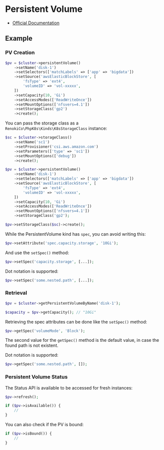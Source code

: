 # Persistent Volume

- [Official Documentation](https://kubernetes.io/docs/concepts/storage/persistent-volumes/)

## Example

### PV Creation

```php
$pv = $cluster->persistentVolume()
    ->setName('disk-1')
    ->setSelectors(['matchLabels' => ['app' => 'bigdata'])
    ->setSource('awsElasticBlockStore', [
        'fsType' => 'ext4',
        'volumeID' => 'vol-xxxxx',
    ])
    ->setCapacity(10, 'Gi')
    ->setAccessModes(['ReadWriteOnce'])
    ->setMountOptions(['nfsvers=4.1'])
    ->setStorageClass('gp2')
    ->create();
```

You can pass the storage class as a `RenokiCo\PhpK8s\Kinds\K8sStorageClass` instance:

```php
$sc = $cluster->storageClass()
    ->setName('sc1')
    ->setProvisioner('csi.aws.amazon.com')
    ->setParameters(['type' => 'sc1'])
    ->setMountOptions(['debug'])
    ->create();

$pv = $cluster->persistentVolume()
    ->setName('disk-1')
    ->setSelectors(['matchLabels' => ['app' => 'bigdata'])
    ->setSource('awsElasticBlockStore', [
        'fsType' => 'ext4',
        'volumeID' => 'vol-xxxxx',
    ])
    ->setCapacity(10, 'Gi')
    ->setAccessModes(['ReadWriteOnce'])
    ->setMountOptions(['nfsvers=4.1'])
    ->setStorageClass('gp2');

$pv->setStorageClass($sc)->create();
```

While the PersistentVolume kind has `spec`, you can avoid writing this:

```php
$pv->setAttribute('spec.capacity.storage', '10Gi');
```

And use the `setSpec()` method:

```php
$pv->setSpec('capacity.storage', [...]);
```

Dot notation is supported:

```php
$pv->setSpec('some.nested.path', [...]);
```

### Retrieval

```php
$pv = $cluster->getPersistentVolumeByName('disk-1');

$capacity = $pv->getCapacity(); // "10Gi"
```

Retrieving the spec attributes can be done like the `setSpec()` method:

```php
$pv->getSpec('volumeMode', 'Block');
```

The second value for the `getSpec()` method is the default value, in case the found path is not existent.

Dot notation is supported:

```php
$pv->getSpec('some.nested.path', []);
```

### Persistent Volume Status

The Status API is available to be accessed for fresh instances:

```php
$pv->refresh();

if ($pv->isAvailable()) {
    //
}
```

You can also check if the PV is bound:

```php
if ($pv->isBound()) {
    //
}
```
